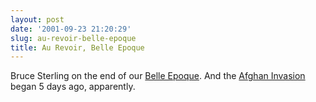 ```yaml
---
layout: post
date: '2001-09-23 21:20:29'
slug: au-revoir-belle-epoque
title: Au Revoir, Belle Epoque
---
```


Bruce Sterling on the end of our [Belle Epoque](http://www.viridiandesign.org/notes/251-300/00272_au_revoir_belle_epoque.html).
And the [Afghan Invasion](http://www.guardian.co.uk/waronterror/story/0,1361,556775,00.html) began 5 days ago, apparently.